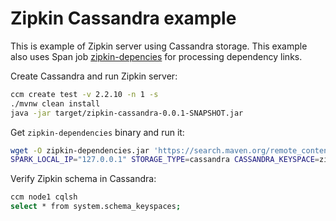 # Zipkin Cassandra example

This is example of Zipkin server using Cassandra storage. This example 
also uses Span job [zipkin-depencies](https://github.com/openzipkin/zipkin-dependencies) 
for processing dependency links.

Create Cassandra and run Zipkin server:
```bash
ccm create test -v 2.2.10 -n 1 -s
./mvnw clean install
java -jar target/zipkin-cassandra-0.0.1-SNAPSHOT.jar
```

Get `zipkin-dependencies` binary and run it:
```bash
wget -O zipkin-dependencies.jar 'https://search.maven.org/remote_content?g=io.zipkin.dependencies&a=zipkin-dependencies&v=LATEST'
SPARK_LOCAL_IP="127.0.0.1" STORAGE_TYPE=cassandra CASSANDRA_KEYSPACE=zipkin3 java -jar zipkin-dependencies.jar `date -u -d '1 day ago' +%F`
```

Verify Zipkin schema in Cassandra:
```bash
ccm node1 cqlsh 
select * from system.schema_keyspaces;
```
